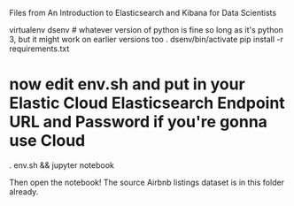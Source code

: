 Files from An Introduction to Elasticsearch and Kibana for Data Scientists

  virtualenv dsenv  # whatever version of python is fine so long as it's python 3, but it might work on earlier versions too
  . dsenv/bin/activate
  pip install -r requirements.txt
  # now edit env.sh and put in your Elastic Cloud Elasticsearch Endpoint URL and Password if you're gonna use Cloud
  . env.sh && jupyter notebook

Then open the notebook! The source Airbnb listings dataset is in this folder already.

